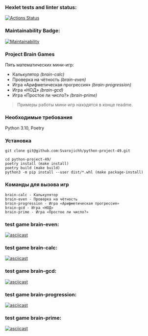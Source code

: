 ### Hexlet tests and linter status:
[![Actions Status](https://github.com/Svarojichh/python-project-49/workflows/hexlet-check/badge.svg)](https://github.com/Svarojichh/python-project-49/actions)
### Maintainability Badge:
[![Maintainability](https://api.codeclimate.com/v1/badges/30cede35bb03df53d814/maintainability)](https://codeclimate.com/github/Svarojichh/python-project-49/maintainability)

### Project Brain Games

Пять математических мини-игр:

 - Калькулятор *(brain-calc)*
 - Проверка на чётность *(brain-even)*
 - Игра «Арифметическая прогрессия» *(brain-progression)*
 - Игра «НОД» *(brain-gcd)*
 - Игра «Простое ли число?» *(brain-prime)*

> Примеры работы мини-игр находятся в конце readme.

### Необходимые требования

Python 3.10,
Poetry

### Установка

    git clone git@github.com:Svarojichh/python-project-49.git

>>

    cd python-project-49/
    poetry install (make install)
    poetry build (make build)
    python3 -m pip install --user dist/*.whl (make package-install)

### Команды для вызова игр

    brain-calc - Калькулятор
    brain-even - Проверка на чётность
    brain-progression - Игра «Арифметическая прогрессия»
    brain-gcd - Игра «НОД»
    brain-prime - Игра «Простое ли число?»

### test game brain-even:
[![asciicast](https://asciinema.org/a/b91O766RpbQxD2cN9X1fn4QZL.svg)](https://asciinema.org/a/b91O766RpbQxD2cN9X1fn4QZL)
### test game brain-calc:
[![asciicast](https://asciinema.org/a/wD8sDLQWp8JWzs7T4BVD3P6f6.svg)](https://asciinema.org/a/wD8sDLQWp8JWzs7T4BVD3P6f6)
### test game brain-gcd:
[![asciicast](https://asciinema.org/a/gdpfHuzlCGYBbVOv4PQ5GZn7l.svg)](https://asciinema.org/a/gdpfHuzlCGYBbVOv4PQ5GZn7l)
### test game brain-progression:
[![asciicast](https://asciinema.org/a/M9o5xquSuUj7bP1YcZJB1QL8x.svg)](https://asciinema.org/a/M9o5xquSuUj7bP1YcZJB1QL8x)
### test game brain-prime:
[![asciicast](https://asciinema.org/a/8dOXaeQSi6KjgydcHusyhqM4s.svg)](https://asciinema.org/a/8dOXaeQSi6KjgydcHusyhqM4s)
